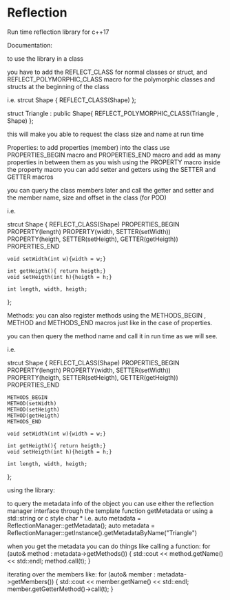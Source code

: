 # Reflection
Run time reflection library for c++17

Documentation:

to use the library in a class 

you have to add the REFLECT_CLASS for normal classes or struct, and REFLECT_POLYMORPHIC_CLASS macro for the polymorphic classes and structs 
at the beginning of the class

i.e.
strcut Shape {
	REFLECT_CLASS(Shape)
};

struct Triangle : public Shape{
	REFLECT_POLYMORPHIC_CLASS(Triangle , Shape)
};

this will make you able to request the class size and name at run time 

Properties:
to add properties (member) into the class use 
PROPERTIES_BEGIN macro and PROPERTIES_END macro and add as many properties in 
between them as you wish using the PROPERTY macro
inside the property macro you can add setter and getters using the SETTER and GETTER macros

you can query the class members later and call the getter and setter and the 
member name, size and offset in the class (for POD)

i.e.

strcut Shape {
	REFLECT_CLASS(Shape)
	PROPERTIES_BEGIN
	PROPERTY(length)
	PROPERTY(width, SETTER(setWidth))
	PROPERTY(heigth, SETTER(setHeigth), GETTER(getHeigth))
	PROPERTIES_END

	void setWidth(int w){width = w;}
	
	int getHeigth(){ return heigth;}
	void setHeigth(int h){heigth = h;}
	
	int length, width, heigth;
};

Methods:
you can also register methods using the METHODS_BEGIN , METHOD and METHODS_END macros 
just like in the case of properties.

you can then query the method name and call it in run time as we will see.

i.e.

strcut Shape {
	REFLECT_CLASS(Shape)
	PROPERTIES_BEGIN
	PROPERTY(length)
	PROPERTY(width, SETTER(setWidth))
	PROPERTY(heigth, SETTER(setHeigth), GETTER(getHeigth))
	PROPERTIES_END


	METHODS_BEGIN
	METHOD(setWidth)
	METHOD(setHeigth)
	METHOD(getHeigth)
	METHODS_END

	void setWidth(int w){width = w;}
	
	int getHeigth(){ return heigth;}
	void setHeigth(int h){heigth = h;}
	
	int length, width, heigth;
};

using the library:

to query the metadata info of the object you can use either the reflection 
manager interface through the template function getMetadata or using a 
std::string or c style char * 
i.e.
auto metadata = ReflectionManager::getMetadata<Triangle>();
auto metadata = ReflectionManager::getInstance().getMetadataByName("Triangle")

when you get the metadata you can do things like calling a function: 
for (auto& method : metadata->getMethods()) {
  std::cout << method.getName() << std::endl;
  method.call<void>(t);
}

iterating over the members like:
for (auto& member : metadata->getMembers()) {
  std::cout << member.getName() << std::endl;
  member.getGetterMethod()->call<void>(t);
}

